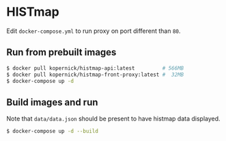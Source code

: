 # HISTmap

Edit `docker-compose.yml` to run proxy on port different than `80`.

## Run from prebuilt images

```sh
$ docker pull kopernick/histmap-api:latest         # 566MB
$ docker pull kopernick/histmap-front-proxy:latest #  32MB
$ docker-compose up -d
```
## Build images and run

Note that `data/data.json` should be present to have histmap data displayed.

```sh
$ docker-compose up -d --build
```
